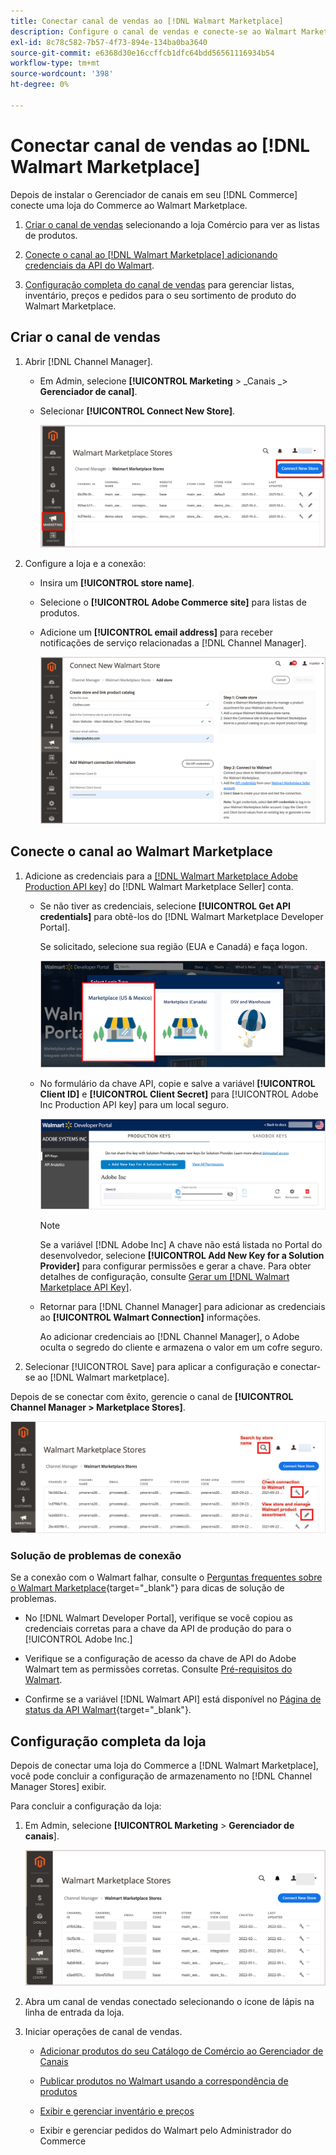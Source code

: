 ```yaml
---
title: Conectar canal de vendas ao [!DNL Walmart Marketplace]
description: Configure o canal de vendas e conecte-se ao Walmart Marketplace.
exl-id: 8c78c582-7b57-4f73-894e-134ba0ba3640
source-git-commit: e6368d30e16ccffcb1dfc64bdd56561116934b54
workflow-type: tm+mt
source-wordcount: '398'
ht-degree: 0%

---
```



# Conectar canal de vendas ao [!DNL Walmart Marketplace]

Depois de instalar o Gerenciador de canais em seu [!DNL Commerce] conecte uma loja do Commerce ao Walmart Marketplace.

1. [Criar o canal de vendas](#create-the-sales-channel) selecionando a loja Comércio para ver as listas de produtos.

1. [Conecte o canal ao [!DNL Walmart Marketplace] adicionando credenciais da API do Walmart](#connect-the-channel-to-walmart-marketplace).

1. [Configuração completa do canal de vendas](#complete-store-setup) para gerenciar listas, inventário, preços e pedidos para o seu sortimento de produto do Walmart Marketplace.

## Criar o canal de vendas

1. Abrir [!DNL Channel Manager].

   - Em Admin, selecione **[!UICONTROL Marketing** > _Canais _> **Gerenciador de canal]**.

   - Selecionar **[!UICONTROL Connect New Store]**.

      ![Conexão da loja do Commerce ao [!DNL Walmart Marketplace] from [!DNL Channel Manager]](assets/connect-commerce-store-to-marketplace.png)


1. Configure a loja e a conexão:

   - Insira um **[!UICONTROL store name]**.

   - Selecione o **[!UICONTROL Adobe Commerce site]** para listas de produtos.

   - Adicione um **[!UICONTROL email address]** para receber notificações de serviço relacionadas a [!DNL Channel Manager].

      ![Configurar a conexão entre o Commerce e o [!DNL Walmart Marketplace] from [!DNL Channel Manager]](assets/configure-commerce-to-marketplace-connection.png)

## Conecte o canal ao Walmart Marketplace

1. Adicione as credenciais para a [[!DNL Walmart Marketplace Adobe Production API key]](connect-marketplace.md#generate-a-walmart-marketplace-production-api-key) do [!DNL Walmart Marketplace Seller] conta.

   - Se não tiver as credenciais, selecione **[!UICONTROL Get API credentials]** para obtê-los do [!DNL Walmart Marketplace Developer Portal].

      Se solicitado, selecione sua região (EUA e Canadá) e faça logon.

      ![[!DNL Walmart Marketplace] logon da conta](assets/walmart-marketplace-login-page.png)

   - No formulário da chave API, copie e salve a variável **[!UICONTROL Client ID]** e **[!UICONTROL Client Secret]** para [!UICONTROL Adobe Inc Production API key] para um local seguro.

      ![[!DNL Walmart Marketplace API key] página de configuração](assets/walmart-api-key-management-form.png)

      >[!NOTE]
      >
      >Se a variável [!DNL Adobe Inc] A chave não está listada no Portal do desenvolvedor, selecione **[!UICONTROL Add New Key for a Solution Provider]** para configurar permissões e gerar a chave. Para obter detalhes de configuração, consulte [Gerar um [!DNL Walmart Marketplace API Key]](walmart-prerequisites.md#generate-a-walmart-marketplace-api-key).

   - Retornar para [!DNL Channel Manager] para adicionar as credenciais ao **[!UICONTROL Walmart Connection]** informações.

      Ao adicionar credenciais ao [!DNL Channel Manager], o Adobe oculta o segredo do cliente e armazena o valor em um cofre seguro.

1. Selecionar [!UICONTROL Save] para aplicar a configuração e conectar-se ao [!DNL Walmart marketplace].

Depois de se conectar com êxito, gerencie o canal de **[!UICONTROL Channel Manager > Marketplace Stores]**.

![[!DNL Walmart Marketplace API key] página de configuração](assets/manage-connected-stores.png)


### Solução de problemas de conexão

Se a conexão com o Walmart falhar, consulte o [Perguntas frequentes sobre o Walmart Marketplace](https://developer.walmart.com/faq/us/faq-auth/){target=&quot;_blank&quot;} para dicas de solução de problemas.

- No [!DNL Walmart Developer Portal], verifique se você copiou as credenciais corretas para a chave da API de produção do para o [!UICONTROL Adobe Inc.]

- Verifique se a configuração de acesso da chave de API do Adobe Walmart tem as permissões corretas. Consulte [Pré-requisitos do Walmart](walmart-prerequisites.md##generate-a-walmart-marketplace-api-key).

- Confirme se a variável [!DNL Walmart API] está disponível no [Página de status da API Walmart](https://developer.walmart.com/us/whats-new/new-api-status-information-now-available/){target=&quot;_blank&quot;}.

## Configuração completa da loja

Depois de conectar uma loja do Commerce a [!DNL Walmart Marketplace], você pode concluir a configuração de armazenamento no [!DNL Channel Manager Stores] exibir.

Para concluir a configuração da loja:

1. Em Admin, selecione **[!UICONTROL Marketing** > **Gerenciador de canais**].

   ![[!DNL Walmart Marketplace API key] página de configuração](assets/connect-commerce-store-config.png)

1. Abra um canal de vendas conectado selecionando o ícone de lápis na linha de entrada da loja.

1. Iniciar operações de canal de vendas.

   - [Adicionar produtos do seu Catálogo de Comércio ao Gerenciador de Canais](add-products-to-connected-channel.md)

   - [Publicar produtos no Walmart usando a correspondência de produtos](publish-listings-to-marketplace.md)

   - [Exibir e gerenciar inventário e preços](inventory-and-price-updates.md)

   - Exibir e gerenciar pedidos do Walmart pelo Administrador do Commerce
